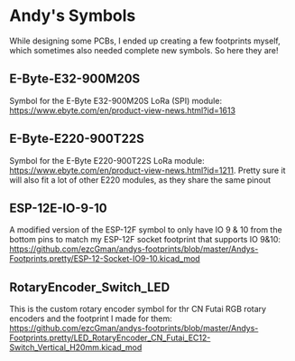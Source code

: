 # Andy's Symbols
While designing some PCBs, I ended up creating a few footprints myself, which sometimes also needed complete new symbols. So here they are!

## E-Byte-E32-900M20S
Symbol for the E-Byte E32-900M20S LoRa (SPI) module: https://www.ebyte.com/en/product-view-news.html?id=1613

## E-Byte-E220-900T22S
Symbol for the E-Byte E220-900T22S LoRa module: https://www.ebyte.com/en/product-view-news.html?id=1211. Pretty sure it will also fit a lot of other E220 modules, as they share the same pinout

## ESP-12E-IO-9-10
A modified version of the ESP-12F symbol to only have IO 9 & 10 from the bottom pins to match my ESP-12F socket footprint that supports IO 9&10: https://github.com/ezcGman/andys-footprints/blob/master/Andys-Footprints.pretty/ESP-12-Socket-IO9-10.kicad_mod

## RotaryEncoder_Switch_LED
This is the custom rotary encoder symbol for thr CN Futai RGB rotary encoders and the footprint I made for them: https://github.com/ezcGman/andys-footprints/blob/master/Andys-Footprints.pretty/LED_RotaryEncoder_CN_Futai_EC12-Switch_Vertical_H20mm.kicad_mod

